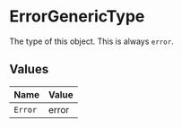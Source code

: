 # ErrorGenericType

The type of this object. This is always `error`.


## Values

| Name    | Value   |
| ------- | ------- |
| `Error` | error   |
